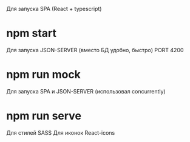 Для запуска SPA (React + typescript)
# npm start 

Для запуска JSON-SERVER (вместо БД удобно, быстро) PORT 4200
# npm run mock

Для запуска SPA и JSON-SERVER (использовал concurrently)
# npm run serve

Для стилей SASS
Для иконок React-icons
